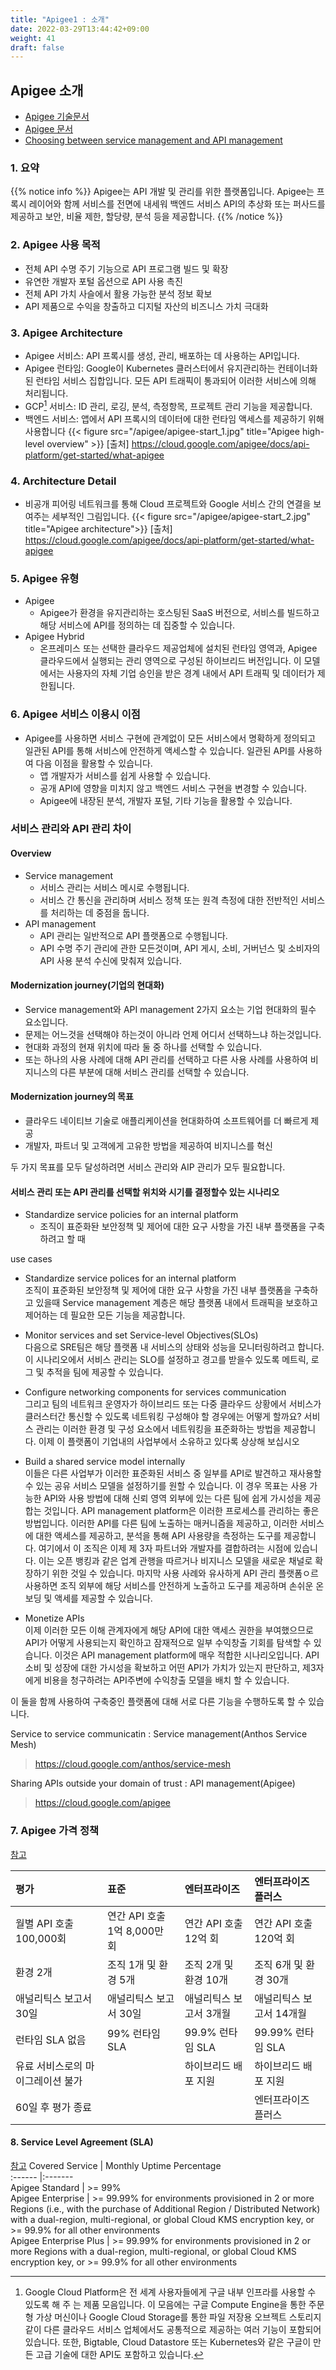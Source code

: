```yaml
---
title: "Apigee1 : 소개"
date: 2022-03-29T13:44:42+09:00
weight: 41
draft: false
---
```


## Apigee 소개

- [Apigee 기술문서](https://docs.apigee.com/)  
- [Apigee 문서](https://cloud.google.com/apigee/docs)  
- [Choosing between service management and API management](https://www.youtube.com/watch?v=1FV0Vv-me08)

### 1. 요약
{{% notice info %}}
Apigee는 API 개발 및 관리를 위한 플랫폼입니다. 
Apigee는 프록시 레이어와 함께 서비스를 전면에 내세워 백엔드 서비스 API의 추상화 또는 퍼사드를 제공하고 보안, 비율 제한, 할당량, 분석 등을 제공합니다.
{{% /notice %}}


### 2. Apigee 사용 목적
- 전체 API 수명 주기 기능으로 API 프로그램 빌드 및 확장
- 유연한 개발자 포털 옵션으로 API 사용 촉진
- 전체 API 가치 사슬에서 활용 가능한 분석 정보 확보
- API 제품으로 수익을 창출하고 디지털 자산의 비즈니스 가치 극대화


### 3. Apigee Architecture
- Apigee 서비스: API 프록시를 생성, 관리, 배포하는 데 사용하는 API입니다.
- Apigee 런타임: Google이 Kubernetes 클러스터에서 유지관리하는 컨테이너화된 런타임 서비스 집합입니다. 모든 API 트래픽이 통과되어 이러한 서비스에 의해 처리됩니다. 
- GCP[^footnote1] 서비스: ID 관리, 로깅, 분석, 측정항목, 프로젝트 관리 기능을 제공합니다.
- 백엔드 서비스: 앱에서 API 프록시의 데이터에 대한 런타임 액세스를 제공하기 위해 사용합니다
{{< figure src="/apigee/apigee-start_1.jpg" title="Apigee high-level overview" >}}
[출처] https://cloud.google.com/apigee/docs/api-platform/get-started/what-apigee

### 4. Architecture Detail
- 비공개 피어링 네트워크를 통해 Cloud 프로젝트와 Google 서비스 간의 연결을 보여주는 세부적인 그림입니다. 
{{< figure src="/apigee/apigee-start_2.jpg" title="Apigee architecture">}}
[출처] https://cloud.google.com/apigee/docs/api-platform/get-started/what-apigee

### 5. Apigee 유형
- Apigee
  - Apigee가 환경을 유지관리하는 호스팅된 SaaS 버전으로, 서비스를 빌드하고 해당 서비스에 API를 정의하는 데 집중할 수 있습니다.
- Apigee Hybrid
  - 온프레미스 또는 선택한 클라우드 제공업체에 설치된 런타임 영역과, Apigee 클라우드에서 실행되는 관리 영역으로 구성된 하이브리드 버전입니다. 이 모델에서는 사용자의 자체 기업 승인을 받은 경계 내에서 API 트래픽 및 데이터가 제한됩니다.

### 6. Apigee 서비스 이용시 이점
- Apigee를 사용하면 서비스 구현에 관계없이 모든 서비스에서 명확하게 정의되고 일관된 API를 통해 서비스에 안전하게 액세스할 수 있습니다. 일관된 API를 사용하여 다음 이점을 활용할 수 있습니다.
  - 앱 개발자가 서비스를 쉽게 사용할 수 있습니다.
  - 공개 API에 영향을 미치지 않고 백엔드 서비스 구현을 변경할 수 있습니다.
  - Apigee에 내장된 분석, 개발자 포털, 기타 기능을 활용할 수 있습니다.

### 서비스 관리와 API 관리 차이
#### Overview
- Service management
  - 서비스 관리는 서비스 메시로 수행됩니다.
  - 서비스 간 통신을 관리하며 서비스 정책 또는 원격 측정에 대한 전반적인 서비스를 처리하는 데 중점을 둡니다.
- API management
  - API 관리는 일반적으로 API 플랫폼으로 수행됩니다. 
  - API 수명 주기 관리에 관한 모든것이며, API 게시, 소비, 거버넌스 및 소비자의 API 사용 분석 수신에 맞춰져 있습니다.  

#### Modernization journey(기업의 현대화)
- Service management와 API management 2가지 요소는 기업 현대화의 필수 요소입니다. 
- 문제는 어느것을 선택해야 하는것이 아니라 언제 어디서 선택하느냐 하는것입니다. 
- 현대화 과정의 현재 위치에 따라 둘 중 하나를 선택할 수 있습니다. 
- 또는 하나의 사용 사례에 대해 API 관리를 선택하고 다른 사용 사례를 사용하여 비지니스의 다른 부분에 대해 서비스 관리를 선택할 수 있습니다. 

#### Modernization journey의 목표
- 클라우드 네이티브 기술로 애플리케이션을 현대화하여 소프트웨어를 더 빠르게 제공
- 개발자, 파트너 및 고객에게 고유한 방법을 제공하여 비지니스를 혁신 

두 가지 목표를 모두 달성하려면 서비스 관리와 AIP 관리가 모두 필요합니다. 


#### 서비스 관리 또는 API 관리를 선택할 위치와 시기를 결정할수 있는 시나리오
- Standardize service policies for an internal platform
  - 조직이 표준화돤 보안정책 및 제어에 대한 요구 사항을 가진 내부 플랫폼을 구축하려고 할 때

use cases  
- Standardize service polices for an internal platform  
조직이 표준화된 보안정책 및 제어에 대한 요구 사항을 가진 내부 플랫폼을 구축하고 있을때
Service management 계층은 해당 플랫폼 내에서 트래픽을 보호하고 제어하는 데 필요한 모든 기능을 제공합니다.

- Monitor services and set Service-level Objectives(SLOs)  
다음으로 SRE팀은 해당 플랫폼 내 서비스의 상태와 성능을 모니터링하려고 합니다. 
이 시나리오에서 서비스 관리는 SLO를 설정하고 경고를 받을수 있도록 메트릭, 로그 및 추적을 팀에 제공할 수 있습니다. 

- Configure networking components for services communication  
그리고 팀의 네트워크 운영자가 하이브리드 또는 다중 클라우드 상황에서 서비스가 클러스터간 통신할 수 있도록 네트워킹
구성해야 할 경우에는 어떻게 할까요?
서비스 관리는 이러한 환경 및 구성 요소에서 네트워킹을 표준화하는 방법을 제공합니다. 
이제 이 플랫폼이 기업내의 사업부에서 소유하고 있다록 상상해 보십시오

- Build a shared service model internally  
이들은 다른 사업부가 이러한 표준화된 서비스 중 일부를 API로 발견하고 재사용할 수 있는 공유 서비스 모델을 설정하기를
원할 수 있습니다. 
이 경우 목표는 사용 가능한 API와 사용 방법에 대해 신뢰 영역 외부에 있는 다른 팀에 쉽게 가시성을 제공합는 것입니다. 
API management platform은 이러한 프로세스를 관리하는 좋은 방법입니다. 
이러한 API를 다른 팀에 노출하는 매커니즘을 제공하고, 이러한 서비스에 대한 액세스를 제공하고, 분석을 통해
API 사용량을 측정하는 도구를 제공합니다. 
여기에서 이 조직은 이제 제 3자 파트너와 개발자를 결합하려는 시점에 있습니다. 
이는 오픈 뱅킹과 같은 업계 관행을 따르거나 비지니스 모델을 새로운 채널로 확장하기 위한 것일 수 있습니다. 
마지막 사용 사례와 유사하게 API 관리 플랫폼ㅇ르 사용하면 조직 외부에 해당 서비스를 안전하게 노출하고 도구를 제공하며
손쉬운 온보딩 및 액세를 제공할 수 있습니다. 

- Monetize APIs  
이제 이러한 모든 이해 관계자에게 해당 API에 대한 액세스 권한을 부여했으므로 API가 어떻게 사용되는지 확인하고 잠재적으로
일부 수익창출 기회를 탐색할 수 있습니다.
이것은 API management platform에 매우 적합한 시나리오입니다. 
API 소비 및 성장에 대한 가시성을 확보하고 어떤 API가 가치가 있는지 판단하고, 제3자에게 비용을 청구하려는 API주변에 수익창출 모델을 배치 할 수 있습니다. 

이 둘을 함께 사용하여 구축중인 플랫폼에 대해 서로 다른 기능을 수행하도록 할 수 있습니다. 

Service to service communicatin : Service management(Anthos Service Mesh)
> https://cloud.google.com/anthos/service-mesh

Sharing APIs outside your domain of trust : API management(Apigee)
> https://cloud.google.com/apigee


### 7. Apigee 가격 정책
[참고](https://cloud.google.com/apigee/pricing)

평가		                     | 표준			               | 엔터프라이즈              | 엔터프라이즈 플러스
:------	                        |:-------			           |:------                  |:------
월별 API 호출 100,000회          | 연간 API 호출 1억 8,000만 회	 | 연간 API 호출 12억 회    | 연간 API 호출 120억 회
환경 2개                         | 조직 1개 및 환경 5개			 | 조직 2개 및 환경 10개    | 조직 6개 및 환경 30개
애널리틱스 보고서 30일            | 애널리틱스 보고서 30일		   | 애널리틱스 보고서 3개월  | 애널리틱스 보고서 14개월
런타임 SLA 없음                  | 99% 런타임 SLA			     | 99.9% 런타임 SLA        | 99.99% 런타임 SLA
유료 서비스로의 마이그레이션 불가  |  			                   | 하이브리드 배포 지원     | 하이브리드 배포 지원
60일 후 평가 종료                |    	                         |                        | 엔터프라이즈 플러스

#### 8. Service Level Agreement (SLA)  
[참고](https://cloud.google.com/apigee/sla)
Covered Service		                     | Monthly Uptime Percentage		                
:------	                                |:-------			            
Apigee Standard                         | >= 99%		  
Apigee Enterprise                       | >= 99.99% for environments provisioned in 2 or more Regions (i.e., with the purchase of Additional Region / Distributed Network) with a dual-region, multi-regional, or global Cloud KMS encryption key, or >= 99.9% for all other environments	    
Apigee Enterprise Plus                  | >= 99.99% for environments provisioned in 2 or more Regions with a dual-region, multi-regional, or global Cloud KMS encryption key, or >= 99.9% for all other environments

 

[^footnote1]: Google Cloud Platform은 전 세계 사용자들에게 구글 내부 인프라를 사용할 수 있도록 해 주 는 제품 모음입니다. 이 모음에는 구글 Compute Engine을 통한 주문형 가상 머신이나 Google Cloud Storage를 통한 파일 저장용 오브젝트 스토리지같이 다른 클라우드 서비스 업체에서도 공통적으로 제공하는 여러 기능이 포함되어 있습니다. 또한, Bigtable, Cloud Datastore 또는 Kubernetes와 같은 구글이 만든 고급 기술에 대한 API도 포함하고 있습니다. 


